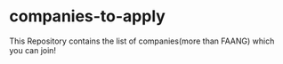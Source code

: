 # companies-to-apply
This Repository contains the list of companies(more than FAANG) which you can join!
